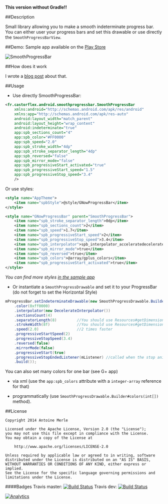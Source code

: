 **This version without Gradle!!**

##Description

Small library allowing you to make a smooth indeterminate progress bar. You can either user your progress bars and set this drawable or use directly the `SmoothProgressBarView`.

##Demo:
Sample app available on the [Play Store]

![SmoothProgressBar](screenshots/sample1.gif)


##How does it work

I wrote a [blog post] about that.

##Usage

-	Use directly SmoothProgressBar:

```xml
<fr.castorflex.android.smoothprogressbar.SmoothProgressBar
	xmlns:android="http://schemas.android.com/apk/res/android"
	xmlns:app="http://schemas.android.com/apk/res-auto"
    android:layout_width="match_parent"
    android:layout_height="wrap_content"
    android:indeterminate="true"
    app:spb_sections_count="4"
    app:spb_color="#FF0000"
    app:spb_speed="2.0"
    app:spb_stroke_width="4dp"
    app:spb_stroke_separator_length="4dp"
    app:spb_reversed="false"
    app:spb_mirror_mode="false"
    app:spb_progressiveStart_activated="true"
    app:spb_progressiveStart_speed="1.5"
    app:spb_progressiveStop_speed="3.4"
    />
```

Or use styles:

```xml
<style name="AppTheme">
    <item name="spbStyle">@style/GNowProgressBar</item>
</style>

<style name="GNowProgressBar" parent="SmoothProgressBar">
    <item name="spb_stroke_separator_length">0dp</item>
    <item name="spb_sections_count">2</item>
    <item name="spb_speed">1.7</item>
    <item name="spb_progressiveStart_speed">2</item>
    <item name="spb_progressiveStop_speed">3.4</item>
    <item name="spb_interpolator">spb_interpolator_acceleratedecelerate</item>
    <item name="spb_mirror_mode">true</item>
    <item name="spb_reversed">true</item>
    <item name="spb_colors">@array/gplus_colors</item>
    <item name="spb_progressiveStart_activated">true</item>
</style>
```

*You can find more styles [in the sample app][Sample Themes]*

-   Or instantiate a `SmoothProgressDrawable` and set it to your ProgressBar (do not forget to set the Horizontal Style)

```java
mProgressBar.setIndeterminateDrawable(new SmoothProgressDrawable.Builder(context)
    .color(0xff0000)
    .interpolator(new DecelerateInterpolator())
    .sectionsCount(4)
    .separatorLength(8)         //You should use Resources#getDimensionPixelSize
    .strokeWidth(8f)            //You should use Resources#getDimension
    .speed(2.0)                 //2 times faster
    .progressiveStartSpeed(2)
    .progressiveStopSpeed(3.4)
    .reversed(false)
    .mirrorMode(false)
    .progressiveStart(true)
    .progressiveStopEndedListener(mListener) //called when the stop animation is over
    .build());
```

You can also set many colors for one bar (see G+ app)

-   via xml (use the `app:spb_colors` attribute with a `integer-array` reference for that)

-   programmatically (use `SmoothProgressDrawable.Builder#colors(int[])` method).


##License

```
Copyright 2014 Antoine Merle

Licensed under the Apache License, Version 2.0 (the "License");
you may not use this file except in compliance with the License.
You may obtain a copy of the License at

    http://www.apache.org/licenses/LICENSE-2.0

Unless required by applicable law or agreed to in writing, software
distributed under the License is distributed on an "AS IS" BASIS,
WITHOUT WARRANTIES OR CONDITIONS OF ANY KIND, either express or implied.
See the License for the specific language governing permissions and
limitations under the License.
```

####Badges
Travis master: [![Build Status](https://travis-ci.org/castorflex/SmoothProgressBar.png?branch=master)](https://travis-ci.org/castorflex/SmoothProgressBar)
Travis dev: [![Build Status](https://travis-ci.org/castorflex/SmoothProgressBar.png?branch=dev)](https://travis-ci.org/castorflex/SmoothProgressBar)

[![Analytics](https://ga-beacon.appspot.com/UA-32954204-2/SmoothProgressBar/readme)](https://github.com/igrigorik/ga-beacon)

[blog post]: http://antoine-merle.com/blog/2013/11/12/make-your-progressbar-more-smooth/

[Play Store]: https://play.google.com/store/apps/details?id=fr.castorflex.android.smoothprogressbar.sample

[Gradle Please]: http://gradleplease.appspot.com/

[Sample Themes]: https://github.com/castorflex/SmoothProgressBar/blob/master/sample/src/main/res/values/styles.xml
